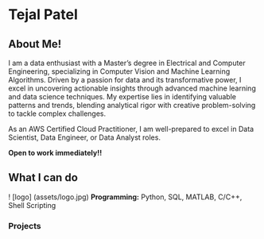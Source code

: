 # Tejal Patel

## About Me!
I am a data enthusiast with a Master’s degree in Electrical and Computer Engineering, specializing in Computer Vision and Machine Learning Algorithms. Driven by a passion for data and its transformative power, I excel in uncovering actionable insights through advanced machine learning and data science techniques. My expertise lies in identifying valuable patterns and trends, blending analytical rigor with creative problem-solving to tackle complex challenges.

As an AWS Certified Cloud Practitioner, I am well-prepared to excel in Data Scientist, Data Engineer, or Data Analyst roles.

**Open to work immediately!!**

##  What I can do
! [logo] (assets/logo.jpg) **Programming:**
Python, SQL, MATLAB, C/C++, Shell Scripting



### Projects

